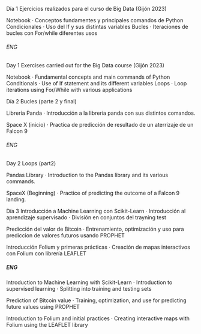 Día 1
Ejercicios realizados para el curso de Big Data (Gijón 2023)

Notebook
  · Conceptos fundamentes y principales comandos de Python
Condicionales
  · Uso del If y sus distintas variables
Bucles
  · Iteraciones de bucles con For/while diferentes usos

###### ENG
Day 1
Exercises carried out for the Big Data course (Gijón 2023)

Notebook
  · Fundamental concepts and main commands of Python
Conditionals
  · Use of If statement and its different variables
Loops
  · Loop iterations using For/While with various applications


Día 2
Bucles (parte 2 y final)

Libreria Panda
· Introducción a la librería panda con sus distintos comandos.

Space X (inicio)
· Practica de predicción de resultado de un aterrizaje de un Falcon 9


###### ENG
Day 2
Loops (part2)

Pandas Library
· Introduction to the Pandas library and its various commands.

SpaceX (Beginning)
· Practice of predicting the outcome of a Falcon 9 landing.



Día 3 
Introducción a Machine Learning con Scikit-Learn
· Introducción al aprendizaje supervisado
· División en conjuntos del trayning test

Predicción del valor de Bitcoin
· Entrenamiento, optimización y uso para prediccion de valores futuros usando PROPHET

Introducción Folium y primeras prácticas
· Creación de mapas interactivos con Folium con librería LEAFLET

##### ENG
Introduction to Machine Learning with Scikit-Learn
· Introduction to supervised learning
· Splitting into training and testing sets

Prediction of Bitcoin value
· Training, optimization, and use for predicting future values using PROPHET

Introduction to Folium and initial practices
· Creating interactive maps with Folium using the LEAFLET library
